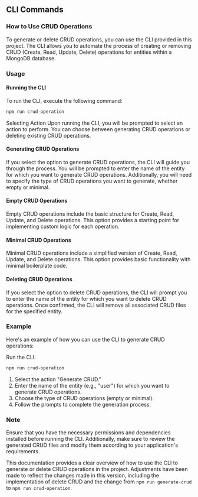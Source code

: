 ## CLI Commands

### How to Use CRUD Operations

To generate or delete CRUD operations, you can use the CLI provided in this project. The CLI allows you to automate the process of creating or removing CRUD (Create, Read, Update, Delete) operations for entities within a MongoDB database.

### Usage

#### Running the CLI

To run the CLI, execute the following command:

```bash
npm run crud-operation
```

Selecting Action
Upon running the CLI, you will be prompted to select an action to perform. You can choose between generating CRUD operations or deleting existing CRUD operations.

#### Generating CRUD Operations

If you select the option to generate CRUD operations, the CLI will guide you through the process. You will be prompted to enter the name of the entity for which you want to generate CRUD operations. Additionally, you will need to specify the type of CRUD operations you want to generate, whether empty or minimal.

#### Empty CRUD Operations

Empty CRUD operations include the basic structure for Create, Read, Update, and Delete operations. This option provides a starting point for implementing custom logic for each operation.

#### Minimal CRUD Operations

Minimal CRUD operations include a simplified version of Create, Read, Update, and Delete operations. This option provides basic functionality with minimal boilerplate code.

#### Deleting CRUD Operations

If you select the option to delete CRUD operations, the CLI will prompt you to enter the name of the entity for which you want to delete CRUD operations. Once confirmed, the CLI will remove all associated CRUD files for the specified entity.

### Example

Here's an example of how you can use the CLI to generate CRUD operations:

Run the CLI:

```bash
npm run crud-operation
```

1. Select the action "Generate CRUD."
2. Enter the name of the entity (e.g., "user") for which you want to generate CRUD operations.
3. Choose the type of CRUD operations (empty or minimal).
4. Follow the prompts to complete the generation process.

### Note

Ensure that you have the necessary permissions and dependencies installed before running the CLI. Additionally, make sure to review the generated CRUD files and modify them according to your application's requirements.

This documentation provides a clear overview of how to use the CLI to generate or delete CRUD operations in the project. Adjustments have been made to reflect the changes made in this version, including the implementation of delete CRUD and the change from `npm run generate-crud` to `npm run crud-operation`.
